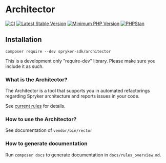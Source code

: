 # Architector
[![CI](https://github.com/spryker-sdk/architector/workflows/CI/badge.svg?branch=master)](https://github.com/spryker-sdk/architector/actions?query=workflow%3ACI+branch%3Amaster)
[![Latest Stable Version](https://poser.pugx.org/spryker-sdk/architector/v/stable.svg)](https://packagist.org/packages/spryker-sdk/architector)
[![Minimum PHP Version](https://img.shields.io/badge/php-%3E%3D%207.4-8892BF.svg)](https://php.net/)
[![PHPStan](https://img.shields.io/badge/PHPStan-enabled-brightgreen.svg?style=flat)](https://github.com/phpstan/phpstan)

## Installation

```
composer require --dev spryker-sdk/architector
```

This is a development only "require-dev" library. Please make sure you include it as such.

### What is the Architector?

The Architector is a tool that supports you in automated refactorings regarding Spryker architecture and reports issues in your code.

See [current rules](docs/rules_overview.md) for details.

### How to use the Architector?

See documentation of `vendor/bin/rector`

### How to generate documentation

Run `composer docs` to generate documentation in `docs/rules_overview.md`.
